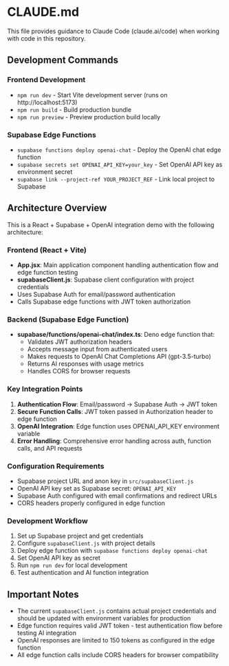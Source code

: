 # CLAUDE.md

This file provides guidance to Claude Code (claude.ai/code) when working with code in this repository.

## Development Commands

### Frontend Development
- `npm run dev` - Start Vite development server (runs on http://localhost:5173)
- `npm run build` - Build production bundle
- `npm run preview` - Preview production build locally

### Supabase Edge Functions
- `supabase functions deploy openai-chat` - Deploy the OpenAI chat edge function
- `supabase secrets set OPENAI_API_KEY=your_key` - Set OpenAI API key as environment secret
- `supabase link --project-ref YOUR_PROJECT_REF` - Link local project to Supabase

## Architecture Overview

This is a React + Supabase + OpenAI integration demo with the following architecture:

### Frontend (React + Vite)
- **App.jsx**: Main application component handling authentication flow and edge function testing
- **supabaseClient.js**: Supabase client configuration with project credentials
- Uses Supabase Auth for email/password authentication
- Calls Supabase edge functions with JWT token authorization

### Backend (Supabase Edge Function)
- **supabase/functions/openai-chat/index.ts**: Deno edge function that:
  - Validates JWT authorization headers
  - Accepts message input from authenticated users  
  - Makes requests to OpenAI Chat Completions API (gpt-3.5-turbo)
  - Returns AI responses with usage metrics
  - Handles CORS for browser requests

### Key Integration Points
1. **Authentication Flow**: Email/password → Supabase Auth → JWT token
2. **Secure Function Calls**: JWT token passed in Authorization header to edge function
3. **OpenAI Integration**: Edge function uses OPENAI_API_KEY environment variable
4. **Error Handling**: Comprehensive error handling across auth, function calls, and API requests

### Configuration Requirements
- Supabase project URL and anon key in `src/supabaseClient.js`
- OpenAI API key set as Supabase secret: `OPENAI_API_KEY`
- Supabase Auth configured with email confirmations and redirect URLs
- CORS headers properly configured in edge function

### Development Workflow
1. Set up Supabase project and get credentials
2. Configure `supabaseClient.js` with project details
3. Deploy edge function with `supabase functions deploy openai-chat`
4. Set OpenAI API key as secret
5. Run `npm run dev` for local development
6. Test authentication and AI function integration

## Important Notes

- The current `supabaseClient.js` contains actual project credentials and should be updated with environment variables for production
- Edge function requires valid JWT token - test authentication flow before testing AI integration
- OpenAI responses are limited to 150 tokens as configured in the edge function
- All edge function calls include CORS headers for browser compatibility